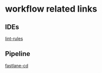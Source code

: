 # workflow related links

## IDEs 
[lint-rules](http://dart-lang.github.io/linter/lints/)

## Pipeline
[fastlane-cd](https://flutter.io/fastlane-cd/)